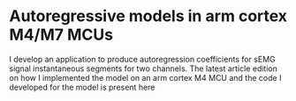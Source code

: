 # Autoregressive models in arm cortex M4/M7 MCUs
I develop an application to produce autoregression coefficients for sEMG signal instantaneous segments for two channels. The latest article edition on how I implemented the model on an arm cortex M4 MCU and the code I developed  for the model is present here
